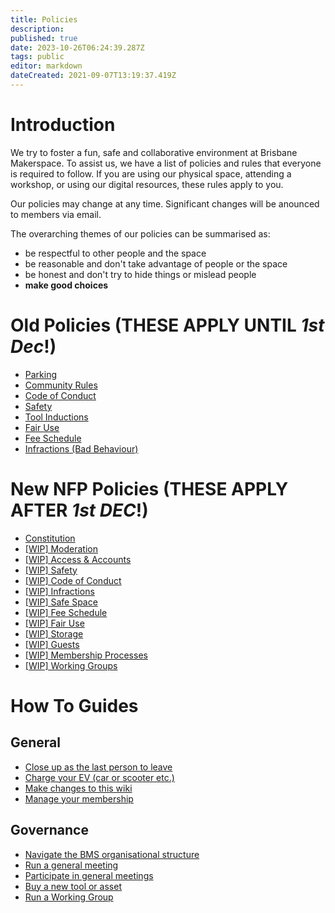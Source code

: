 ```yaml
---
title: Policies
description: 
published: true
date: 2023-10-26T06:24:39.287Z
tags: public
editor: markdown
dateCreated: 2021-09-07T13:19:37.419Z
---
```


# Introduction
We try to foster a fun, safe and collaborative environment at Brisbane Makerspace. To assist us, we have a list of policies and rules that everyone is required to follow. If you are using our physical space, attending a workshop, or using our digital resources, these rules apply to you.

Our policies may change at any time. Significant changes will be anounced to members via email.

The overarching themes of our policies can be summarised as:
* be respectful to other people and the space
* be reasonable and don't take advantage of people or the space
* be honest and don't try to hide things or mislead people
* **make good choices**

# Old Policies (THESE APPLY UNTIL *1st Dec*!)
- [Parking](/policies/parking)
- [Community Rules](/policies/communityrules)
- [Code of Conduct](/policies/codeofconduct)
- [Safety](/policies/safety)
- [Tool Inductions](/policies/inductions)
- [Fair Use](/policies/fair-use)
- [Fee Schedule](/policies/fees)
- [Infractions (Bad Behaviour)](/policies/infractions)

# New NFP Policies (THESE APPLY AFTER *1st DEC*!)
- [Constitution](/constitution)
- [[WIP] Moderation](/bylaws/moderation)
- [[WIP] Access & Accounts](/bylaws/access)
- [[WIP] Safety](/bylaws/safety)
- [[WIP] Code of Conduct](/bylaws/coc)
- [[WIP] Infractions](/bylaws/infractions)
- [[WIP] Safe Space](/bylaws/safespace)
- [[WIP] Fee Schedule](/bylaws/fees)
- [[WIP] Fair Use](/bylaws/fair-use)
- [[WIP] Storage](/bylaws/storage)
- [[WIP] Guests](/bylaws/guests)
- [[WIP] Membership Processes](/bylaws/membership-processes)
- [[WIP] Working Groups](/bylaws/working-groups)


# How To Guides
## General
- [Close up as the last person to leave](/howto/closeup)
- [Charge your EV (car or scooter etc.)](/howto/charge-an-ev)
- [Make changes to this wiki](/howto/make-wiki-changes)
- [Manage your membership](/howto/manage-membership)

## Governance
- [Navigate the BMS organisational structure](/howto/org-structure)
- [Run a general meeting](/howto/run-general-meeting)
- [Participate in general meetings](/howto/general-meetings)
- [Buy a new tool or asset](/howto/buy-something)
- [Run a Working Group](/howto/run-working-groups)